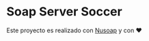 # Soap Server Soccer

Este proyecto es realizado con [Nusoap](https://sourceforge.net/projects/nusoap/) y con :heart: 